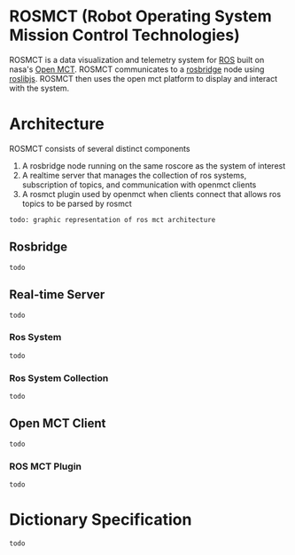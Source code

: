# ROSMCT (Robot Operating System Mission Control Technologies)

ROSMCT is a data visualization and telemetry system for [ROS](wiki.ros.org) built on nasa's [Open MCT](https://github.com/nasa/openmct). ROSMCT communicates to a [rosbridge](wiki.ros.org/rosbridge_suite) node using [roslibjs](wiki.ros.org/roslibjs). ROSMCT then uses the open mct platform to display and interact with the system.

# Architecture

ROSMCT consists of several distinct components

1. A rosbridge node running on the same roscore as the system of interest
2. A realtime server that manages the collection of ros systems, subscription of topics, and communication with openmct clients
3. A rosmct plugin used by openmct when clients connect that allows ros topics to be parsed by rosmct

`todo: graphic representation of ros mct architecture`

## Rosbridge

`todo`

## Real-time Server

`todo`

### Ros System

`todo`

### Ros System Collection

`todo`

## Open MCT Client

`todo`

### ROS MCT Plugin

`todo`

# Dictionary Specification

`todo`
